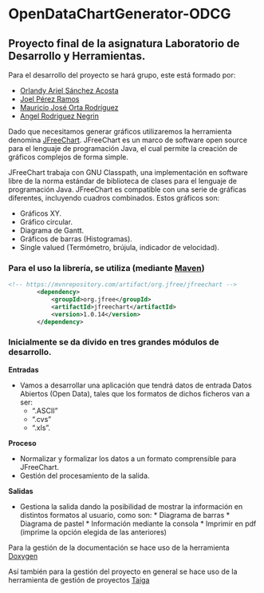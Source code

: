 # OpenDataChartGenerator-ODCG
## Proyecto final de la asignatura Laboratorio de Desarrollo y Herramientas.
Para el desarrollo del proyecto se hará grupo, este está formado por:
* [Orlandy Ariel Sánchez Acosta](https://github.com/alu0100773408)
* [Joel Pérez Ramos](https://github.com/alu0100723304)
* [Mauricio José Orta Rodríguez](https://github.com/mauriciojorta)
* [Angel Rodriguez Negrin](https://github.com/alu0100782974)

Dado que necesitamos generar gráficos utilizaremos la herramienta denomina [JFreeChart](http://www.jfree.org/jfreechart/).
JFreeChart es un marco de software open source para el lenguaje de programación Java, el cual permite la creación de gráficos complejos de forma simple.

JFreeChart trabaja con GNU Classpath, una implementación en software libre de la norma estándar de biblioteca de clases para el lenguaje de programación Java.
JFreeChart es compatible con una serie de gráficas diferentes, incluyendo cuadros combinados. Estos gráficos son:
   * Gráficos XY.
   * Gráfico circular.
   * Diagrama de Gantt.
   * Gráficos de barras (Histogramas).
   * Single valued (Termómetro, brújula, indicador de velocidad).

### Para el uso la librería, se utiliza (mediante [Maven](https://maven.apache.org/))
```xml
<!-- https://mvnrepository.com/artifact/org.jfree/jfreechart -->
		<dependency>
			<groupId>org.jfree</groupId>
			<artifactId>jfreechart</artifactId>
			<version>1.0.14</version>
		</dependency>
```

### Inicialmente se da divido en tres grandes módulos de desarrollo.

**Entradas**
  * Vamos a desarrollar una aplicación que tendrá datos de entrada Datos Abiertos (Open Data), tales que los formatos de dichos ficheros van a ser:
  	*  “.ASCII”
  	*  “.cvs”
  	*  “.xls”.

**Proceso**
   * Normalizar y formalizar los datos a un formato comprensible para JFreeChart.
   * Gestión del procesamiento de la salida.

**Salidas**
   * Gestiona la salida dando la posibilidad de mostrar la información en distintos formatos al usuario, como son:
   	* Diagrama de barras
   	* Diagrama de pastel
   	* Información mediante la consola
   	* Imprimir en pdf (imprime la opción elegida de las anteriores)

Para la gestión de la documentación se hace uso de la herramienta [Doxygen](http://www.stack.nl/~dimitri/doxygen/)

Así también para la gestión del proyecto en general se hace uso de la herramienta de gestión de proyectos [Taiga](https://taiga.io/)

